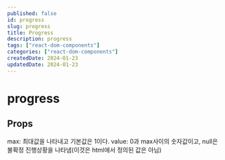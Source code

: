 ```yaml
---
published: false
id: progress
slug: progress
title: Progress
description: progress
tags: ["react-dom-components"]
categories: ["react-dom-components"]
createdDate: 2024-01-23
updatedDate: 2024-01-23
---
```


# progress

## Props

max: 최대값을 나타내고 기본값은 1이다.
value: 0과 max사이의 숫자값이고, null은 불확정 진행상황을 나타냄(이것은 html에서 정의된 값은 아님)
